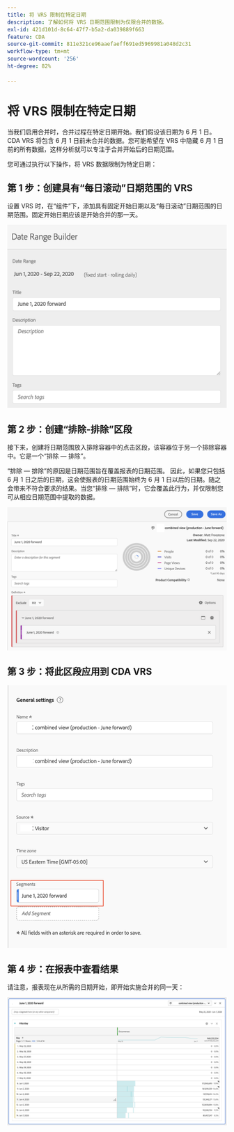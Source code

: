 ```yaml
---
title: 将 VRS 限制在特定日期
description: 了解如何将 VRS 日期范围限制为仅限合并的数据。
exl-id: 421d101d-8c64-47f7-b5a2-da039889f663
feature: CDA
source-git-commit: 811e321ce96aaefaeff691ed5969981a048d2c31
workflow-type: tm+mt
source-wordcount: '256'
ht-degree: 82%

---
```


# 将 VRS 限制在特定日期

当我们启用合并时，合并过程在特定日期开始。我们假设该日期为 6 月 1 日。CDA VRS 将包含 6 月 1 日前未合并的数据。您可能希望在 VRS 中隐藏 6 月 1 日前的所有数据，这样分析就可以专注于合并开始后的日期范围。

您可通过执行以下操作，将 VRS 数据限制为特定日期：

## 第 1 步：创建具有“每日滚动”日期范围的 VRS

设置 VRS 时，在“组件”下，添加具有固定开始日期以及“每日滚动”日期范围的日期范围。固定开始日期应该是开始合并的那一天。

![](assets/rolling-daily.png)

## 第 2 步：创建“排除-排除”区段

接下来，创建将日期范围放入排除容器中的点击区段，该容器位于另一个排除容器中。它是一个“排除 — 排除”。

“排除 — 排除”的原因是日期范围旨在覆盖报表的日期范围。 因此，如果您只包括 6 月 1 日之后的日期，这会使报表的日期范围始终为 6 月 1 日以后的日期。随之会带来不符合要求的结果。当您“排除 — 排除”时，它会覆盖此行为，并仅限制您可从相应日期范围中提取的数据。

![](assets/exclude-exclude.png)

## 第 3 步：将此区段应用到 CDA VRS

![](assets/apply-segment.png)

## 第 4 步：在报表中查看结果

请注意，报表现在从所需的日期开始，即开始实施合并的同一天：

![](assets/report-limited-dates.png)
